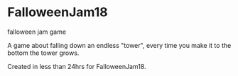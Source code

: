 # FalloweenJam18
falloween jam game

A game about falling down an endless "tower", every time you make it to the bottom the tower grows.

Created in less than 24hrs for FalloweenJam18.
